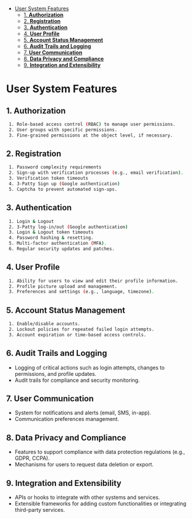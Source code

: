 
- [User System Features](#user-system-features)
  - [1. **Authorization**](#1-authorization)
  - [2. **Registration**](#2-registration)
  - [3. **Authentication**](#3-authentication)
  - [4. **User Profile**](#4-user-profile)
  - [5. **Account Status Management**](#5-account-status-management)
  - [6. **Audit Trails and Logging**](#6-audit-trails-and-logging)
  - [7. **User Communication**](#7-user-communication)
  - [8. **Data Privacy and Compliance**](#8-data-privacy-and-compliance)
  - [9. **Integration and Extensibility**](#9-integration-and-extensibility)


# User System Features
## 1. **Authorization**
  ```bash
   1. Role-based access control (RBAC) to manage user permissions.
   2. User groups with specific permissions.
   3. Fine-grained permissions at the object level, if necessary.
  ```
## 2. **Registration**
  ```bash
   1. Password complexity requirements
   2. Sign-up with verification processes (e.g., email verification).
   3. Verification token timeouts
   4. 3-Patty Sign up (Google authentication)
   5. Captcha to prevent automated sign-ups.
  ```
## 3. **Authentication**
  ```bash
   1. Login & Logout
   2. 3-Patty log-in/out (Google authentication)
   3. Login & Logout token timeouts
   4. Password hashing & resetting.
   5. Multi-factor authentication (MFA).
   6. Regular security updates and patches.
   ```
## 4. **User Profile**
  ```bash
   1. Ability for users to view and edit their profile information.
   2. Profile picture upload and management.
   3. Preferences and settings (e.g., language, timezone).
  ```
## 5. **Account Status Management**
  ```bash
   1. Enable/disable accounts.
   2. Lockout policies for repeated failed login attempts.
   3. Account expiration or time-based access controls.
  ```

## 6. **Audit Trails and Logging**
   - Logging of critical actions such as login attempts, changes to permissions, and profile updates.
   - Audit trails for compliance and security monitoring.

## 7. **User Communication**
   - System for notifications and alerts (email, SMS, in-app).
   - Communication preferences management.

## 8. **Data Privacy and Compliance**
   - Features to support compliance with data protection regulations (e.g., GDPR, CCPA).
   - Mechanisms for users to request data deletion or export.

## 9. **Integration and Extensibility**
  - APIs or hooks to integrate with other systems and services.
  - Extensible frameworks for adding custom functionalities or integrating third-party services.
